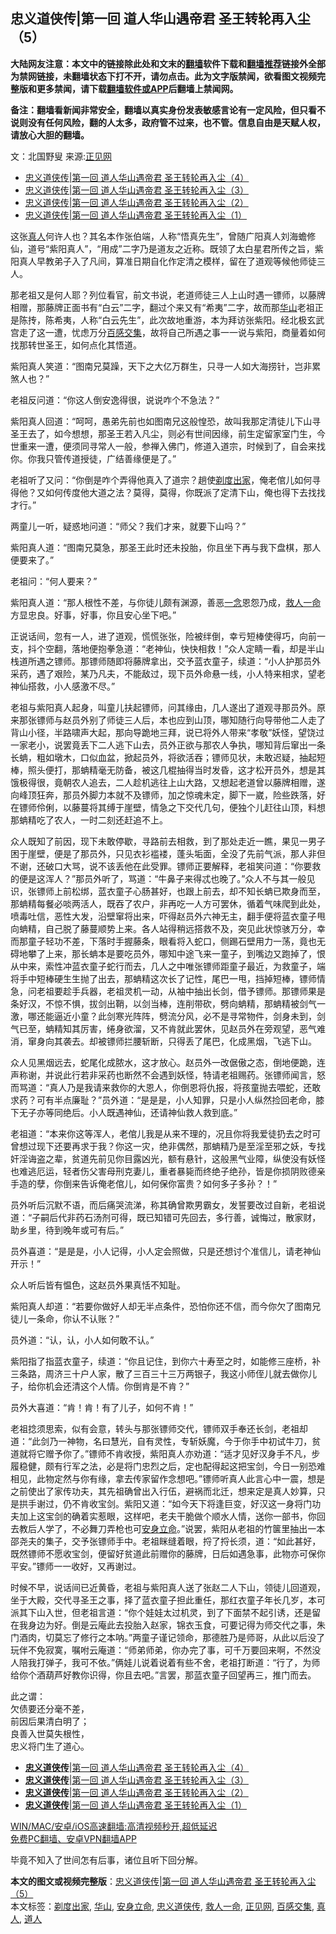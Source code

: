  <h2>忠义道侠传|第一回 道人华山遇帝君 圣王转轮再入尘（5）</h2> <p class="notice"><b>大陆网友注意：本文中的链接除此处和文末的<a href="https://github.com/bannedbook/fanqiang" >翻墙</a>软件下载和<a href="https://github.com/killgcd/justmysocks/blob/master/README.md">翻墙推荐</a>链接外全部为禁网链接，未翻墙状态下打不开，请勿点击。此为文字版禁闻，欲看图文视频完整版和更多禁闻，请下载<a href="https://github.com/bannedbook/fanqiang">翻墙软件或APP</a>后翻墙上禁闻网。</p><p>备注：翻墙看新闻非常安全，翻墙以真实身份发表敏感言论有一定风险，但只看不说则没有任何风险，翻的人太多，政府管不过来，也不管。信息自由是天赋人权，请放心大胆的翻墙。</b></p>  <div class="entry"> <p></p> <p>文：北国野叟 来源:<a href="https://www.bannedbook.org/bnews/tag/%e6%ad%a3%e8%a7%81%e7%bd%91/" class="st_tag internal_tag" rel="tag" title="标签 正见网 下的日志">正见网</a></p> <ul> <li><a href="https://www.bannedbook.org/bnews/cbnews/20210109/1464262.html" target="_blank" rel="noopener">忠义道侠传|第一回 道人华山遇帝君 圣王转轮再入尘（4）</a></li> <li><a href="https://www.bannedbook.org/bnews/comments/20210106/1462212.html" target="_blank" rel="noopener">忠义道侠传|第一回 道人华山遇帝君 圣王转轮再入尘（3）</a></li> <li><a href="https://www.bannedbook.org/bnews/comments/20210103/1460229.html" target="_blank" rel="noopener">忠义道侠传|第一回 道人华山遇帝君 圣王转轮再入尘（2）</a></li> <li><a href="https://www.bannedbook.org/bnews/comments/20210102/1459707.html" target="_blank" rel="noopener">忠义道侠传|第一回 道人华山遇帝君 圣王转轮再入尘（1）</a></li> </ul> <p>这张<a href="https://www.bannedbook.org/bnews/tag/%E7%9C%9F%E4%BA%BA/" class="st_tag internal_tag" rel="tag" title="标签 真人 下的日志">真人</a>何许人也？其名本作张伯端，人称“悟真先生”，曾随广阳真人刘海蟾修仙，道号“紫阳真人”，“用成”二字乃是道友之近称。既领了太白星君所传之旨，紫阳真人早教弟子入了凡间，算准日期自化作定清之模样，留在了道观等候他师徒三人。</p> <p>那老祖又是何人耶？列位看官，前文书说，老道师徒三人上山时遇一镖师，以藤牌相赠，那藤牌正面书有“白云”二字，翻过个来又有“希夷”二字，故而那<a href="https://www.bannedbook.org/bnews/tag/%E5%8D%8E%E5%B1%B1/" class="st_tag internal_tag" rel="tag" title="标签 华山 下的日志">华山</a>老祖正是陈抟，陈希夷，人称“白云先生”，此次故地重游，本为拜访张紫阳。经北极玄武宫走了这一遭，忧虑万分<a href="https://www.bannedbook.org/bnews/tag/%E7%99%BE%E6%84%9F%E4%BA%A4%E9%9B%86/" class="st_tag internal_tag" rel="tag" title="标签 百感交集 下的日志">百感交集</a>，故将自己所遇之事一一说与紫阳，商量着如何找那转世圣王，如何点化其悟道。</p> <p>紫阳真人笑道：“图南兄莫躁，天下之大亿万群生，只寻一人如大海捞针，岂非累煞人也？”</p> <p>老祖反问道：“你这人倒安逸得很，说说咋个不急法？”</p> <p>紫阳真人回道：“呵呵，愚弟先前也如图南兄这般惶恐，故叫我那定清徒儿下山寻圣王去了，如今想想，那圣王若入凡尘，则必有世间因缘，前生定留家室门生，今世重来一遭，便须同寻常人一般，参禅入佛门，修道入道宗，时候到了，自会来找你。你我只管传道授徒，广结善缘便是了。”</p>  <p>老祖听了又问：“你倒是咋个弄得他真入了道宗？趟使<a href="https://www.bannedbook.org/bnews/tag/%e5%89%83%e5%ba%a6%e5%87%ba%e5%ae%b6/" class="st_tag internal_tag" rel="tag" title="标签 剃度出家 下的日志">剃度出家</a>，俺老倌儿如何寻得他？又如何传度他大道之法？莫得，莫得，你既派了定清下山，俺也得下去找找才行。”</p> <p>两童儿一听，疑惑地问道：“师父？我们才来，就要下山吗？”</p> <p>紫阳真人道：“图南兄莫急，那圣王此时还未投胎，你且坐下再与我下盘棋，那人便要来了。”</p> <p>老祖问：“何人要来？”</p> <p>紫阳真人道：“那人根性不差，与你徒儿颇有渊源，善恶<span class='wp_keywordlink'><a href="https://www.bannedbook.org/forum2/topic13.html" title="小冊子：一念決定未來（更新版）" target="_blank">一念</a></span>恩怨乃成，<a href="https://www.bannedbook.org/bnews/tag/%E6%95%91%E4%BA%BA%E4%B8%80%E5%91%BD/" class="st_tag internal_tag" rel="tag" title="标签 救人一命 下的日志">救人一命</a>方显忠良。好事，好事，你且安心坐下吧。”</p> <p>正说话间，忽有一人，进了道观，慌慌张张，险被绊倒，幸亏短棒使得巧，向前一支，抖个空翻，落地便抱拳急道：“老神仙，快快相救！”众人定睛一看，却是半山栈道所遇之镖师。那镖师随即将藤牌拿出，交予蓝衣童子，续道：“小人护那员外采药，遇了艰险，某乃凡夫，不能敌过，现下员外命悬一线，小人特来相求，望老神仙搭救，小人感激不尽。”</p> <p>老祖与紫阳真人起身，叫童儿扶起镖师，问其缘由，几人遂出了道观寻那员外。原来那张镖师与赵员外别了师徒三人后，本也应到山顶，哪知随行向导带他二人走了背山小径，半路啸声大起，那向导跪地三拜，说已将外人带来“孝敬”妖怪，望饶过一家老小，说罢竟丢下二人逃下山去，员外正欲与那农人争执，哪知背后窜出一条长蚺，粗如墩木，口似血盆，掀起员外，将欲活吞；镖师见状，未敢迟疑，抽起短棒，照头便打，那蚺精毫无防备，被这几棍抽得当时发昏，这才松开员外，想是其饿极得很，竟朝农人追去，二人趁机逃往上山大路，又想起老道曾以藤牌相赠，遂向峰顶狂奔，那员外脚力本就不及镖师，加之惊魂未定，脚下一崴，险些跌落，好在镖师伶俐，以藤蔓将其缚于崖壁，情急之下交代几句，便独个儿赶往山顶，料想那蚺精吃了农人，一时二刻还赶追不上。</p>  <p>众人既知了前因，现下未敢停歇，寻路前去相救，到了那处走近一瞧，果见一男子困于崖壁，便是了那员外，只见衣衫褴褛，蓬头垢面，全没了先前气派，那人非但不谢，还破口大骂，说不该丢他在此受罪。镖师正要解释，老祖笑问道：“你要救的便是这浑人？”那员外听了，骂道：“牛鼻子来得忒也晚了。”众人不与其一般见识，张镖师上前松绑，蓝衣童子心肠甚好，也跟上前去，却不知长蚺已欺身而至，那蚺精每餐必啖两活人，既吞了农户，非再吃一人方可罢休，循着气味爬到此处，喷毒吐信，恶性大发，沿壁窜将出来，吓得赵员外六神无主，翻手便将蓝衣童子甩向蚺精，自己脱了藤蔓顺势上来。各人站得稍远搭救不及，突见此状惊骇万分，幸而那童子轻功不差，下落时手握藤条，眼看将入蛇口，侧踢石壁用力一荡，竟也无碍地攀了上来，那长蚺本是要吃员外，哪知中途飞来一童子，到嘴边又跑掉了，恨从中来，索性冲蓝衣童子蛇行而去，几人之中唯张镖师距童子最近，为救童子，端将手中短棒硬生生抛了出去，那蚺精这次长了记性，尾巴一甩，挡掉短棒，镖师情急，问老祖要趁手兵器，老祖灵机一动，从袖中抽出长剑，借予镖师。那镖师果是条好汉，不惊不惧，拔剑出鞘，以剑当棒，连削带砍，劈向蚺精，那蚺精被剑气一激，哪还能逼近小童？此剑寒光阵阵，劈流分风，必不是寻常物件，剑身未到，剑气已至，蚺精知其厉害，绻身欲溜，又不肯就此罢休，见赵员外在旁观望，恶气难消，窜身向其袭去。却被镖师拦腰斩断，只得丢了尾巴，化成黑烟，飞逃下山。</p> <p>众人见黑烟远去，蛇尾化成脓水，这才放心。赵员外一改倨傲之态，倒地便跪，连声称谢，并说此行若非采药也断然不会遇到妖怪，特请老祖赐药。张镖师闻言，怒而骂道：“真人乃是我请来救你的大恩人，你倒恩将仇报，将孩童抛去喂蛇，还敢求药？可有半点廉耻？”员外道：“是是是，小人知罪，只是小人纵然捡回老命，膝下无子亦等同绝后。小人既遇神仙，还请神仙救人救到底。”</p> <p>老祖道：“本来你这等浑人，老倌儿我是从来不理的，况且你将我爱徒扔去之时可曾想过现下还要再求于我？你这一灾，绝非偶然，那蚺精乃是至淫至邪之妖，专找奸淫诲盗之辈，贫道先前见你目露凶光，额有悬针，这般黑气业障，纵使没有妖怪也难逃厄运，轻者伤父害母刑克妻儿，重者暴毙而终绝子绝孙，皆是你损阴败德亲手造的孽，你倒来告诉俺老倌儿，如何保你富贵？如何多子多孙？！”</p> <p>员外听后沉默不语，而后痛哭流涕，称其确曾欺男霸女，发誓要改过自新，老祖说道：“子嗣后代非药石汤剂可得，既已知错可先回去，多行善，诚悔过，散家财，助乡里，待到晚年或可有后。”</p> <p>员外喜道：“是是是，小人记得，小人定会照做，只是还想讨个准信儿，请老神仙开示！”</p> <p>众人听后皆有愠色，这赵员外果真恬不知耻。</p> <p>紫阳真人却道：“若要你做好人却无半点条件，恐怕你还不信，而今你欠了图南兄徒儿一条命，你认不认账？”</p>  <p>员外道：“认，认，小人如何敢不认。”</p> <p>紫阳指了指蓝衣童子，续道：“你且记住，到你六十寿至之时，如能修三座桥，补三条路，周济三十户人家，散了三百三十三万两银子，我这小师侄儿就去做你儿子，给你机会还清这个人情。你倒肯是不肯？”</p> <p>员外大喜道：“肯！肯！有了儿子，如何不肯！”</p> <p>老祖捻须思索，似有会意，转头与那张镖师交代，镖师双手奉还长剑，老祖却道：“此剑乃一神物，名曰慧光，自有灵性，专斩妖魔，今于你手中初试牛刀，贫道就将它赠予你了。”镖师不肯收授，紫阳真人亦劝道：“适才见好汉身手不凡，步履稳健，颇有行军之法，必是将门忠烈之后，定也配得起这把宝剑，今日一别恐难相见，此物定然与你有缘，拿去传家留作念想吧。”镖师听真人此言心中一震，想是之前使出了家传功夫，其先祖确曾出入行伍，避祸而北迁，想来定是真人妙算，只是拱手谢过，仍不肯收宝剑。紫阳又道：“如今天下将逢巨变，好汉这一身将门功夫加上这宝剑的确着实惹眼，这样吧，老夫干脆做个顺水人情，送你一部书，你回去教后人学了，不必舞刀弄枪也可<a href="https://www.bannedbook.org/bnews/tag/%E5%AE%89%E8%BA%AB%E7%AB%8B%E5%91%BD/" class="st_tag internal_tag" rel="tag" title="标签 安身立命 下的日志">安身立命</a>。”说罢，紫阳从老祖的竹箧里抽出一本邵尧夫的集子，交予张镖师手中。老祖眯缝着眼，捋了捋长须，道：“如此甚好，既然镖师不愿收宝剑，便留好贫道此前赠你的藤牌，日后如遇急事，此物亦可保你平安。”镖师一一收好，又再谢过。</p> <p>时候不早，说话间已近黄昏，老祖与紫阳真人送了张赵二人下山，领徒儿回道观，坐于大殿，交代寻圣王之事，择了蓝衣童子担此重任，那红衣童子年长几岁，本可派其下山入世，但老祖言道：“你个娃娃太过机灵，到了下面禁不起引诱，还是留在我身边为好。倒是云庵此去投胎入赵家，锦衣玉食，可要记得为师交代之事，朱门酒肉，切莫忘了修行之本呐。”两童子谨记领命，那德胜乃是师哥，从此以后没了玩伴不免寂寞，嘱咐云庵道：“师弟师弟，你办完了事，可千万要回来啊，不然没人陪我打弹子，我可不依。”俩娃儿说着说着有些不舍，老祖打断道：“行了，为师给你个酒葫芦好教你识得，你且去吧。”言罢，那蓝衣童子回望再三，推门而去。</p> <p>此之谓：<br /> 欠债要还分毫不差，<br /> 前因后果清白明了；<br /> 良善入世莫失根性，<br /> 忠义将门生了道心。</p> <ul class='op-related-articles' title='相关阅读'> <li><a href='https://www.bannedbook.org/bnews/cbnews/20210109/1464262.html' target='_blank'><b>忠义道侠传</b>|第一回 道人华山遇帝君 圣王转轮再入尘（4）</a></li> <li><a href='https://www.bannedbook.org/bnews/comments/20210106/1462212.html' target='_blank'><b>忠义道侠传</b>|第一回 道人华山遇帝君 圣王转轮再入尘（3）</a></li> <li><a href='https://www.bannedbook.org/bnews/comments/20210103/1460229.html' target='_blank'><b>忠义道侠传</b>|第一回 道人华山遇帝君 圣王转轮再入尘（2）</a></li> <li><a href='https://www.bannedbook.org/bnews/comments/20210102/1459707.html' target='_blank'><b>忠义道侠传</b>|第一回 道人华山遇帝君 圣王转轮再入尘（1）</a></li> </ul> <p class="texttj"> <a href="https://github.com/bannedbook/fanqiang/wiki/V2ray%E6%9C%BA%E5%9C%BA" target="_blank">WIN/MAC/安卓/iOS高速翻墙:高清视频秒开,超低延迟</a><br/> <a href="https://github.com/bannedbook/fanqiang/wiki/%E7%A6%81%E9%97%BB%E7%BD%91%E5%AE%89%E5%8D%93%E7%BF%BB%E5%A2%99%E6%96%B0%E9%97%BBAPP" target="_blank">免费PC翻墙、安卓VPN翻墙APP</a></p><p>毕竟不知入了世间怎有后事，诸位且听下回分解。</p> <a name='sharetosocial'></a>       <div><b>本文的图文或视频完整版</b>：<a href='https://www.bannedbook.org/bnews/cbnews/20210110/1464861.html'>忠义道侠传|第一回 道人华山遇帝君 圣王转轮再入尘（5）</a></div>  </div><!--END ENTRY--> <div class="postfooter"> <div>本文标签：<a href="https://www.bannedbook.org/bnews/tag/%e5%89%83%e5%ba%a6%e5%87%ba%e5%ae%b6/" rel="tag">剃度出家</a>, <a href="https://www.bannedbook.org/bnews/tag/%E5%8D%8E%E5%B1%B1/" rel="tag">华山</a>, <a href="https://www.bannedbook.org/bnews/tag/%E5%AE%89%E8%BA%AB%E7%AB%8B%E5%91%BD/" rel="tag">安身立命</a>, <a href="https://www.bannedbook.org/bnews/tag/%e5%bf%a0%e4%b9%89%e9%81%93%e4%be%a0%e4%bc%a0/" rel="tag">忠义道侠传</a>, <a href="https://www.bannedbook.org/bnews/tag/%E6%95%91%E4%BA%BA%E4%B8%80%E5%91%BD/" rel="tag">救人一命</a>, <a href="https://www.bannedbook.org/bnews/tag/%e6%ad%a3%e8%a7%81%e7%bd%91/" rel="tag">正见网</a>, <a href="https://www.bannedbook.org/bnews/tag/%E7%99%BE%E6%84%9F%E4%BA%A4%E9%9B%86/" rel="tag">百感交集</a>, <a href="https://www.bannedbook.org/bnews/tag/%E7%9C%9F%E4%BA%BA/" rel="tag">真人</a>, <a href="https://www.bannedbook.org/bnews/tag/%e9%81%93%e4%ba%ba/" rel="tag">道人</a></div>  </div><!--END POSTFOOTER--> 